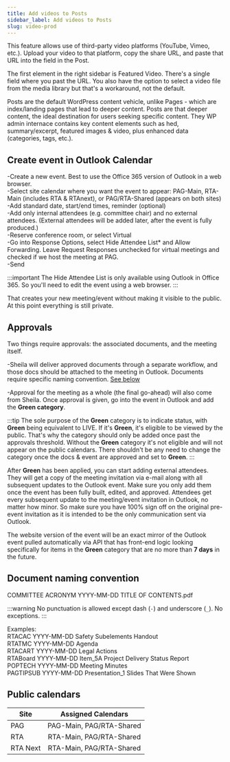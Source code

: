 ```yaml
---
title: Add videos to Posts
sidebar_label: Add videos to Posts
slug: video-prod
---
```


This feature allows use of third-party video platforms (YouTube, Vimeo, etc.). Upload your video to that platform, copy the share URL, and paste that URL into the field in the Post.

The first element in the right sidebar is Featured Video. There's a single field where you past the URL. You also have the option to select a video file from the media library but that's a workaround, not the default.

Posts are the default WordPress content vehicle, unlike Pages - which are index/landing pages that lead to deeper content. Posts are that deeper content, the ideal destination for users seeking specific content. They WP admin internace contains key content elements such as hed, summary/excerpt, featured images & video, plus enhanced data (categories, tags, etc.).

## Create event in Outlook Calendar

-Create a new event. Best to use the Office 365 version of Outlook in a web browser.<br />
-Select site calendar where you want the event to appear: PAG-Main, RTA-Main (includes RTA & RTAnext), or PAG/RTA-Shared (appears on both sites)<br />
-Add standard date, start/end times, reminder (optional)<br />
-Add only internal attendees (e.g. committee chair) and no external attendees. (External attendees will be added later, after the event is fully produced.)<br />
-Reserve conference room, or select Virtual<br />
-Go into Response Options, select Hide Attendee List&#42; and Allow Forwarding. Leave Request Responses unchecked for virtual meetings and checked if we host the meeting at PAG. <br />
-Send<br />

:::important
The Hide Attendee List is only available using Outlook in Office 365. So you'll need to edit the event using a web browser.
:::

That creates your new meeting/event without making it visible to the public. At this point everything is still private.

## Approvals

Two things require approvals: the associated documents, and the meeting itself. 

-Sheila will deliver approved documents through a separate workflow, and those docs should be attached to the meeting in Outlook. Documents require specific naming convention. [See below](/docs/event-workflow#document-naming-convention)

-Approval for the meeting as a whole (the final go-ahead) will also come from Sheila. Once approval is given, go into the event in Outlook and add the **Green category**. 

:::tip
The sole purpose of the **Green** category is to indicate status, with **Green** being equivalent to LIVE. If it's **Green**, it's eligible to be viewed by the public. That's why the category should only be added once past the approvals threshold. Without the **Green** category it's not eligible and will not appear on the public calendars. There shouldn't be any need to change the category once the docs & event are approved and set to **Green**.
:::

After **Green** has been applied, you can start adding external attendees. They will get a copy of the meeting invitation via e-mail along with all subsequent updates to the Outlook event. Make sure you only add them once the event has been fully built, edited, and approved. Attendees get every subsequent update to the meeting/event invitation in Outlook, no matter how minor. So make sure you have 100% sign off on the original pre-event invitation as it is intended to be the only communication sent via Outlook.

The website version of the event will be an exact mirror of the Outlook event pulled automatically via API that has front-end logic looking specifically for items in the **Green** category that are no more than **7 days** in the future. 

## Document naming convention
COMMITTEE ACRONYM YYYY-MM-DD TITLE OF CONTENTS.pdf

:::warning
No punctuation is allowed except dash (`-`) and underscore (`_`). No exceptions.
:::

Examples:<br />
RTACAC YYYY-MM-DD Safety Subelements Handout<br />
RTATMC YYYY-MM-DD Agenda<br />
RTACART YYYY-MM-DD Legal Actions<br />
RTABoard YYYY-MM-DD Item_5A Project Delivery Status Report<br />
POPTECH YYYY-MM-DD Meeting Minutes<br />
PAGTIPSUB YYYY-MM-DD Presentation_1 Slides That Were Shown

## Public calendars

| Site        |      Assigned Calendars      |
| ------------- | :-----------: | 
| PAG      | PAG-Main, PAG/RTA-Shared |
| RTA      |   RTA-Main, PAG/RTA-Shared    |
| RTA Next |   RTA-Main, PAG/RTA-Shared    |